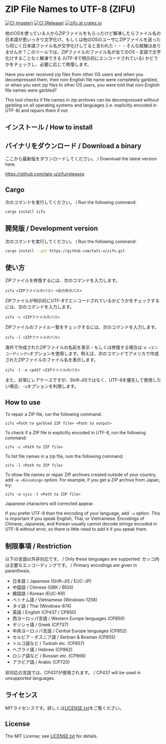 # **ZI**P **F**ile Names to **U**TF-8 (ZIFU)

[![CI (master)](<https://github.com/tats-u/zifu/workflows/CI%20(master)/badge.svg>)](https://github.com/tats-u/zifu/actions/workflows/master.yml)
[![CI (Release)](<https://github.com/tats-u/zifu/workflows/CI%20(Release)/badge.svg>)](https://github.com/tats-u/zifu/actions/workflows/release.yml)
[![zifu at crates.io](https://img.shields.io/crates/v/zifu.svg)](https://crates.io/crates/zifu)

他のOSを使っている人からZIPファイルをもらったけど解凍したらファイル名の日本語が思いっきり文字化け、もしくは他のOSのユーザにZIPファイルを送ったら同じく日本語ファイル名が文字化けしてると言われた・・・そんな経験はありませんか？このツールでは、ZIPファイルのファイル名が全てのOS・言語で文字化けすることなく解凍できる (UTF-8で明示的にエンコードされている) かどうかをチェックし、必要に応じて修復します。

Have you ever received zip files from other OS users and when you decompressed them, their non-English file name were completely garbled, or when you sent zip files to other OS users, you were told that non-English file names were garbled?

This tool checks if file names in zip archives can be decompressed without garbling on all operating systems and languages (i.e. explicitly encoded in UTF-8) and repairs them if not.

## インストール / How to install

## バイナリをダウンロード / Download a binary

ここから最新版をダウンロードしてください。 / Download the latest version here.

<https://github.com/tats-u/zifu/releases>

## Cargo

次のコマンドを実行してください。 / Run the following command:

```bash
cargo install zifu
```

## 開発版 / Development version

次のコマンドを実行してください。 / Run the following command:

```bash
cargo install --git https://github.com/tats-u/zifu.git
```

## 使い方

ZIPファイルを修復するには、次のコマンドを入力します。

```text
zifu <ZIPファイルのパス> <出力先のパス>
```

ZIPファイルが明示的にUTF-8でエンコードされているかどうかをチェックするには、次のコマンドを入力します。

```text
zifu -c <ZIPファイルのパス>
```

ZIPファイルのファイル一覧をチェックするには、次のコマンドを入力します。

```text
zifu -l <ZIPファイルのパス>
```

海外で作成されたZIPファイルの名前を表示・もしくは修復する場合は`-e <エンコーディング>`オプションを使用します。例えば、次のコマンドでアメリカで作成されたZIPファイルのファイル名を表示します。

```text
zifu -l -e cp437 <ZIPファイルのパス>
```

また、非常にレアケースですが、Shift-JISではなく、UTF-8を優先して使用したい場合、`-u`オプションを利用します。

## How to use

To repair a ZIP file, run the following command:

```text
zifu <Path to garbled ZIP file> <Path to output>
```

To check if a ZIP file is explicitly encoded in UTF-8, run the following command:

```text
zifu -c <Path to ZIP file>
```

To list file names in a zip file, rum the following command:

```text
zifu -l <Path to ZIP file>
```

To show file names or repair ZIP archives created outside of your country, add `-e <Encoding>` option.  For example, if you get a ZIP archive from Japan, try:

```text
zifu -e sjis -l <Path to ZIP file>
```

Japanese characters will corrected appear.

If you prefer UTF-8 than the encoding of your language, add `-u` option.  This is important if you speak English, Thai, or Vietnamese.  Encodings of Chinese, Japanese, and Korean usually cannot decode strings encoded in UTF-8 without error, so there is little need to add it if you speak them.

## 制限事項 / Restriction

以下の言語以外非対応です。 / Only these languages are supported:
カッコ内は主要なエンコーディングです。 / Primary encodings are given in parenthesis.

- 日本語 / Japanese (Shift-JIS / EUC-JP)
- 中国語 / Chinese (GBK / BIG5)
- 韓国語 / Korean (EUC-KR)
- ベトナム語 / Vietnamese (Windows-1258)
- タイ語 / Thai (Windows-874)
- 英語 / English (CP437 / CP850)
- 西ヨーロッパ言語 / Western Europe languages (CP850)
- ギリシャ語 / Greek (CP737)
- 中央ヨーロッパ言語 / Central Europe languages (CP852)
- セルビア・ボスニア語 / Serbian & Bosnian (CP855)
- トルコ語など / Turkish etc. (CP857)
- ヘブライ語 / Hebrew (CP862)
- ロシア語など / Russian etc. (CP866)
- アラビア語 / Arabic (CP720)

非対応の言語では、CP437が使用されます。 / CP437 will be used in unsupported languages.

## ライセンス

MITライセンスです。詳しくは[LICENSE.txt](LICENSE.txt)をご覧ください。

## License

The MIT License; see [LICENSE.txt](LICENSE.txt) for details.
